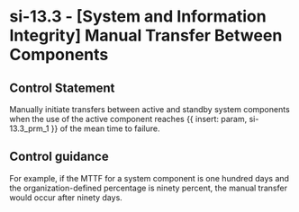 # si-13.3 - \[System and Information Integrity\] Manual Transfer Between Components

## Control Statement

Manually initiate transfers between active and standby system components when the use of the active component reaches {{ insert: param, si-13.3_prm_1 }} of the mean time to failure.

## Control guidance

For example, if the MTTF for a system component is one hundred days and the organization-defined percentage is ninety percent, the manual transfer would occur after ninety days.
